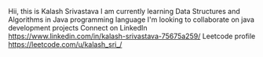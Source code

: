 Hii, this is Kalash Srivastava
I am currently learning Data Structures and Algorithms in Java programming language
I'm looking to collaborate on java development projects
Connect on LinkedIn https://www.linkedin.com/in/kalash-srivastava-75675a259/
Leetcode profile https://leetcode.com/u/kalash_sri_/
